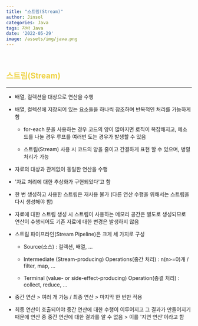 ```yaml
---
title: "스트림(Stream)"
author: Jinsol
categories: Java
tags: 자바 Java
date: '2022-05-29'
image: /assets/img/java.png
---
```


<br>

## <span style="color:#EFD345">스트림(Stream)</span>
<hr>

- 배열, 컬렉션을 대상으로 연산을 수행

- 배열, 컬렉션에 저장되어 있는 요소들을 하나씩 참조하며 반복적인 처리를 가능하게 함

    - for-each 문을 사용하는 경우 코드의 양이 많아지면 로직이 복잡해지고, 메소드를 나눌 경우 루프를 여러번 도는 경우가 발생할 수 있음

    - 스트림(Stream) 사용 시 코드의 양을 줄이고 간결하게 표현 할 수 있으며, 병렬처리가 가능

- 자료의 대상과 관계없이 동일한 연산을 수행

- '자료 처리에 대한 추상화가 구현되었다'고 함

- 한 번 생성하고 사용한 스트림은 재사용 불가 (다른 연산 수행을 위해서는 스트림을 다시 생성해야 함)

- 자료에 대한 스트림 생성 시 스트림이 사용하는 메모리 공간은 별도로 생성되므로 연산이 수행되어도 기존 자료에 대한 변경은 발생하지 않음

- 스트림 파이프라인(Stream Pipeline)은 크게 세 가지로 구성

    - Source(소스) : 컬렉션, 배열, ...

    - Intermediate (Stream-producing) Operations(중간 처리) : n(n>=0)개 / filter, map, ...

    - Terminal (value- or side-effect-producing) Operation(종결 처리) : collect, reduce, ...

- 중간 연산 > 여러 개 가능 / 최종 연산 > 마지막 한 번만 적용

- 최종 연산이 호출되어야 중간 연산에 대한 수행이 이루어지고 그 결과가 만들어지기 때문에 연산 중 중간 연산에 대한 결과를 알 수 없음 > 이를 '지연 연산'이라고 함